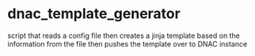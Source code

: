 # dnac_template_generator
script that reads a config file then creates a jinja template based on the information from the file then pushes the template over to DNAC instance

